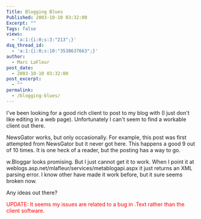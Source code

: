 ```yaml
---
Title: Blogging Blues
Published: 2003-10-10 03:32:00
Excerpt: ""
Tags: false
views:
  - 'a:1:{i:0;s:3:"213";}'
dsq_thread_id:
  - 'a:1:{i:0;s:10:"3538637663";}'
author:
  - Marc LaFleur
post_date:
  - 2003-10-10 03:32:00
post_excerpt:
  - ""
permalink:
  - /blogging-blues/
---
```

<p>I've been looking for a good rich client to post to my blog with (I just don't like editing in a web page). Unfortunately I can't seem to find a workable client out there. </p>
<p>NewsGator works, but only occasionally. For example, this post was first attempted from NewsGator but it never got here. This happens a good 9 out of 10 times. It is one heck of a reader, but the posting has a way to go.</p>
<p>w.Bloggar looks promising. But I just cannot get it to work. When I point it at weblogs.asp.net/mlafleur/services/metablogapi.aspx it just returns an XML parsing error. I know other have made it work before, but it sure seems broken now.</p>
<p>Any ideas out there?</p>
<p><font color=#ff0000>UPDATE: It seems my issues are related to a bug in .Text rather than the client software.</font> </p>